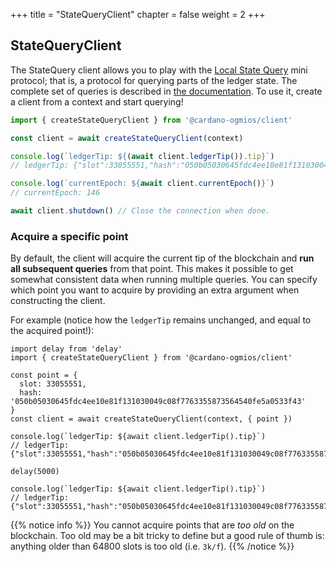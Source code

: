 +++
title = "StateQueryClient"
chapter = false
weight = 2
+++

## StateQueryClient

The StateQuery client allows you to play with the [Local State Query](/mini-protocols/local-state-query) mini protocol; that is, a protocol for querying parts of the ledger state. The complete set of queries is described in [the documentation](#TODO). To use it, create a client from a context and start querying!

```ts
import { createStateQueryClient } from '@cardano-ogmios/client'

const client = await createStateQueryClient(context)

console.log(`ledgerTip: ${(await client.ledgerTip()).tip}`) 
// ledgerTip: {"slot":33055551,"hash":"050b05030645fdc4ee10e81f131030049c08f7763355873564540fe5a0533f43"}

console.log(`currentEpoch: ${await client.currentEpoch()}`)
// currentEpoch: 146

await client.shutdown() // Close the connection when done.
```

### Acquire a specific point

By default, the client will acquire the current tip of the blockchain and **run all subsequent queries** from that point. This makes it possible to get somewhat consistent data when running multiple queries. You can specify which point you want to acquire by providing an extra argument when constructing the client. 

For example (notice how the `ledgerTip` remains unchanged, and equal to the acquired point!):

```
import delay from 'delay'
import { createStateQueryClient } from '@cardano-ogmios/client'

const point = {
  slot: 33055551,
  hash: '050b05030645fdc4ee10e81f131030049c08f7763355873564540fe5a0533f43'
}
const client = await createStateQueryClient(context, { point })

console.log(`ledgerTip: ${await client.ledgerTip().tip}`) 
// ledgerTip: {"slot":33055551,"hash":"050b05030645fdc4ee10e81f131030049c08f7763355873564540fe5a0533f43"}

delay(5000)

console.log(`ledgerTip: ${await client.ledgerTip().tip}`) 
// ledgerTip: {"slot":33055551,"hash":"050b05030645fdc4ee10e81f131030049c08f7763355873564540fe5a0533f43"}
```

{{% notice info %}}
You cannot acquire points that are _too old_ on the blockchain. Too old may be a bit tricky to define but a good rule of thumb is: anything older than 64800 slots is too old (i.e. `3k/f`). 
{{% /notice %}}
